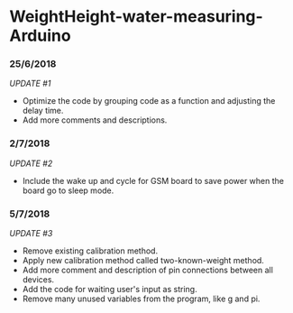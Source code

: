 # WeightHeight-water-measuring-Arduino

### 25/6/2018
_UPDATE #1_<br />
- Optimize the code by grouping code as a function and adjusting the delay time.<br />
- Add more comments and descriptions.<br />

### 2/7/2018
_UPDATE #2_<br />
- Include the wake up and cycle for GSM board to save power when the board go to sleep mode.<br />

### 5/7/2018
_UPDATE #3_<br />
- Remove existing calibration method.<br />
- Apply new calibration method called two-known-weight method.<br />
- Add more comment and description of pin connections between all devices.<br />
- Add the code for waiting user's input as string.<br />
- Remove many unused variables from the program, like g and pi.<br />